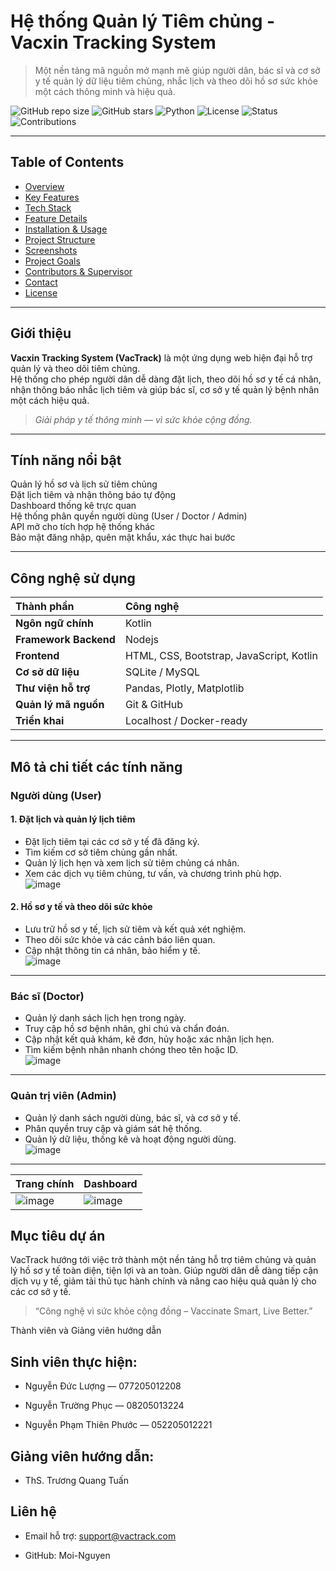 # Hệ thống Quản lý Tiêm chủng - Vacxin Tracking System

> Một nền tảng mã nguồn mở mạnh mẽ giúp người dân, bác sĩ và cơ sở y tế quản lý dữ liệu tiêm chủng, nhắc lịch và theo dõi hồ sơ sức khỏe một cách thông minh và hiệu quả.

![GitHub repo size](https://img.shields.io/github/repo-size/Moi-Nguyen/Vacxin_Tracking?color=blue)
![GitHub stars](https://img.shields.io/github/stars/Moi-Nguyen/Vacxin_Tracking?style=social)
![Python](https://img.shields.io/badge/Python-3.9%2B-blue)
![License](https://img.shields.io/badge/License-MIT-green)
![Status](https://img.shields.io/badge/Trạng_thái-Đang_phát_triển-success)
![Contributions](https://img.shields.io/badge/Đóng_góp-Chào_mừng-orange)

---

## Table of Contents
- [Overview](#-overview)
- [Key Features](#-key-features)
- [Tech Stack](#️-tech-stack)
- [Feature Details](#-feature-details)
- [Installation & Usage](#-installation--usage)
- [Project Structure](#️-project-structure)
- [Screenshots](#-screenshots)
- [Project Goals](#-project-goals)
- [Contributors & Supervisor](#-contributors--supervisor)
- [Contact](#-contact)
- [License](#-license)

---

## Giới thiệu
**Vacxin Tracking System (VacTrack)** là một ứng dụng web hiện đại hỗ trợ quản lý và theo dõi tiêm chủng.  
Hệ thống cho phép người dân dễ dàng đặt lịch, theo dõi hồ sơ y tế cá nhân, nhận thông báo nhắc lịch tiêm và giúp bác sĩ, cơ sở y tế quản lý bệnh nhân một cách hiệu quả.

> *Giải pháp y tế thông minh — vì sức khỏe cộng đồng.*

---

## Tính năng nổi bật
 Quản lý hồ sơ và lịch sử tiêm chủng  
 Đặt lịch tiêm và nhận thông báo tự động  
 Dashboard thống kê trực quan  
 Hệ thống phân quyền người dùng (User / Doctor / Admin)  
 API mở cho tích hợp hệ thống khác  
 Bảo mật đăng nhập, quên mật khẩu, xác thực hai bước  

---

## Công nghệ sử dụng

| Thành phần | Công nghệ |
|:------------|:-----------|
| **Ngôn ngữ chính** | Kotlin |
| **Framework Backend** | Nodejs |
| **Frontend** | HTML, CSS, Bootstrap, JavaScript, Kotlin |
| **Cơ sở dữ liệu** | SQLite / MySQL |
| **Thư viện hỗ trợ** | Pandas, Plotly, Matplotlib |
| **Quản lý mã nguồn** | Git & GitHub |
| **Triển khai** | Localhost / Docker-ready |

---

##  Mô tả chi tiết các tính năng

###  Người dùng (User)
#### 1. Đặt lịch và quản lý lịch tiêm
- Đặt lịch tiêm tại các cơ sở y tế đã đăng ký.  
- Tìm kiếm cơ sở tiêm chủng gần nhất.  
- Quản lý lịch hẹn và xem lịch sử tiêm chủng cá nhân.  
- Xem các dịch vụ tiêm chủng, tư vấn, và chương trình phù hợp.  
  ![image](https://github.com/user-attachments/assets/b22c6803-fe69-4de1-9293-6299827af17c)

#### 2. Hồ sơ y tế và theo dõi sức khỏe
- Lưu trữ hồ sơ y tế, lịch sử tiêm và kết quả xét nghiệm.  
- Theo dõi sức khỏe và các cảnh báo liên quan.  
- Cập nhật thông tin cá nhân, bảo hiểm y tế.  
  ![image](https://github.com/user-attachments/assets/73670746-7660-4538-95c7-b5ce4c923362)

---

###  Bác sĩ (Doctor)
- Quản lý danh sách lịch hẹn trong ngày.  
- Truy cập hồ sơ bệnh nhân, ghi chú và chẩn đoán.  
- Cập nhật kết quả khám, kê đơn, hủy hoặc xác nhận lịch hẹn.  
- Tìm kiếm bệnh nhân nhanh chóng theo tên hoặc ID.  
  ![image](https://github.com/user-attachments/assets/dfc259ed-cf81-45f7-8e4e-e30da217e02b)

---

###  Quản trị viên (Admin)
- Quản lý danh sách người dùng, bác sĩ, và cơ sở y tế.  
- Phân quyền truy cập và giám sát hệ thống.  
- Quản lý dữ liệu, thống kê và hoạt động người dùng.  
  ![image](https://github.com/user-attachments/assets/6a69fb2f-e7f8-4ea7-8ba0-cf9c3c0e62fa)

---

| Trang chính                                                                               | Dashboard                                                                                 |
| ----------------------------------------------------------------------------------------- | ----------------------------------------------------------------------------------------- |
| ![image](https://github.com/user-attachments/assets/62983d09-7b18-4dcd-bd79-1bbce8b6f1a3) | ![image](https://github.com/user-attachments/assets/127594fb-ffd0-4461-b0cc-95c32730b975) |

## Mục tiêu dự án

VacTrack hướng tới việc trở thành một nền tảng hỗ trợ tiêm chủng và quản lý hồ sơ y tế toàn diện, tiện lợi và an toàn.
Giúp người dân dễ dàng tiếp cận dịch vụ y tế, giảm tải thủ tục hành chính và nâng cao hiệu quả quản lý cho các cơ sở y tế.

> “Công nghệ vì sức khỏe cộng đồng – Vaccinate Smart, Live Better.”

 Thành viên và Giảng viên hướng dẫn

## Sinh viên thực hiện:

 - Nguyễn Đức Lượng — 077205012208

 - Nguyễn Trường Phục — 08205013224

 - Nguyễn Phạm Thiên Phước — 052205012221

## Giảng viên hướng dẫn:

 - ThS. Trương Quang Tuấn

## Liên hệ

- Email hỗ trợ: support@vactrack.com

- GitHub: Moi-Nguyen
